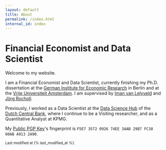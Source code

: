 ```yaml
---
layout: default
title: About
permalink: /index.html
internal_id: index
---
```


# Financial Economist and Data Scientist

Welcome to my website.

I am a Financial Economist and Data Scientist, currently finishing my Ph.D. dissertation at the <a href="https://www.diw.de/en" target="_blank" rel="noopener">German Institute for Economic Research</a> in Berlin and at the <a href="https://vu.nl/en/about-vu/faculties/school-of-business-and-economics/departments/finance" target="_blank" rel="noopener">Vrije Universiteit Amsterdam</a>.
I am supervised by <a href="https://imanvanlelyveld.com" target="_blank" rel="noopener">Iman van Lelyveld</a> and <a href="https://esmt.berlin/faculty-research/person/jorg-rocholl" target="_blank" rel="noopener">Jörg Rocholl</a>.

Previously, I worked as a Data Scientist at the <a href="https://www.dnb.nl/en/research/data-science-hub/" target="_blank" rel="noopener">Data Science Hub</a> of the <a href="https://www.dnb.nl/en/" target="_blank" rel="noopener">Dutch Central Bank</a>, where I continue to be a Visiting researcher, and as a Quantitative Analyst at KPMG.

My <a href="{{ site.baseurl }}/assets/files/pgp/public.key">Public PGP Key</a>'s fingerprint is `F5E7 3572 0926 74EE 3AAB 29B7 FC38 00AB A913 2A90`.

<small>Last modified at {% last_modified_at %}.</small>